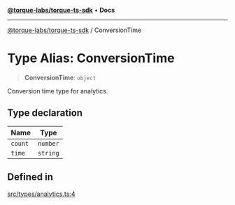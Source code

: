 [**@torque-labs/torque-ts-sdk**](../README.md) • **Docs**

***

[@torque-labs/torque-ts-sdk](../globals.md) / ConversionTime

# Type Alias: ConversionTime

> **ConversionTime**: `object`

Conversion time type for analytics.

## Type declaration

| Name | Type |
| ------ | ------ |
| `count` | `number` |
| `time` | `string` |

## Defined in

[src/types/analytics.ts:4](https://github.com/torque-labs/torque-ts-sdk/blob/e34efdf278512e8a58bacdba966e9cd90b1db20a/src/types/analytics.ts#L4)
